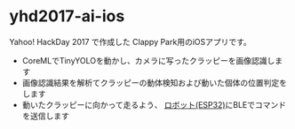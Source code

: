# yhd2017-ai-ios

Yahoo! HackDay 2017 で作成した Clappy Park用のiOSアプリです。

- CoreMLでTinyYOLOを動かし、カメラに写ったクラッピーを画像認識します
- 画像認識結果を解析てクラッピーの動体検知および動いた個体の位置判定をします
- 動いたクラッピーに向かって走るよう、 [ロボット(ESP32)](https://github.com/TakuroFukamizu/esp32-ble-with-tb6612)にBLEでコマンドを送信します

